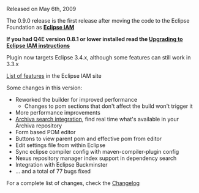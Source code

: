 Released on May 6th, 2009

The 0.9.0 release is the first release after moving the code to the Eclipse Foundation as **[Eclipse IAM](http://www.eclipse.org/iam/)**

**If you had Q4E version 0.8.1 or lower installed read the [Upgrading to Eclipse IAM instructions](UpgradingToEclipseIAM.md)**

Plugin now targets Eclipse 3.4.x, although some features can still work in 3.3.x

[List of features](http://wiki.eclipse.org/What%27s_in_IAM) in the Eclipse IAM site

Some changes in this version:

  * Reworked the builder for improved performance
    * Changes to pom sections that don't affect the build won't trigger it
  * More performance improvements
  * [Archiva search integration](http://wiki.eclipse.org/Archiva_Search_Integration), find real time what's available in your Archiva repository
  * Form based POM editor
  * Buttons to view parent pom and effective pom from editor
  * Edit settings file from within Eclipse
  * Sync eclipse compiler config with maven-compiler-plugin config
  * Nexus repository manager index support in dependency search
  * Integration with Eclipse Buckminster
  * ... and a total of 77 bugs fixed


For a complete list of changes, check the <a href='https://bugs.eclipse.org/bugs/buglist.cgi?query_format=advanced&short_desc_type=allwordssubstr&short_desc=&product=IAM&target_milestone=0.9.0-q4e&long_desc_type=allwordssubstr&long_desc=&bug_file_loc_type=allwordssubstr&bug_file_loc=&status_whiteboard_type=allwordssubstr&status_whiteboard=&keywords_type=allwords&keywords=&bug_status=RESOLVED&bug_status=VERIFIED&bug_status=CLOSED&resolution=FIXED&emailtype1=substring&email1=&emailtype2=substring&email2=&bugidtype=include&bug_id=&votes=&chfieldfrom=&chfieldto=Now&chfieldvalue=&cmdtype=doit&order=Reuse+same+sort+as+last+time&field0-0-0=noop&type0-0-0=noop&value0-0-0='>Changelog</a>
